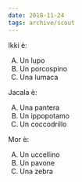 ```yaml
---
date: 2018-11-24
tags: archive/scout
---
```

Ikki è:
1. Un lupo
1. Un porcospino
1. Una lumaca

Jacala è:
1. Una pantera
1. Un ippopotamo
1. Un coccodrillo

Mor è:
1. Un uccellino
1. Un pavone
1. Una zebra


<style>
	li {
		list-style: upper-alpha;
	}
</style>
